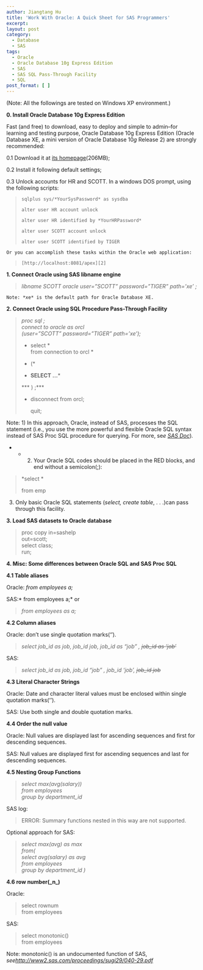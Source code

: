 ```yaml
---
author: Jiangtang Hu
title: 'Work With Oracle: A Quick Sheet for SAS Programmers'
excerpt:
layout: post
category:
  - Database
  - SAS
tags:
  - Oracle
  - Oracle Database 10g Express Edition
  - SAS
  - SAS SQL Pass-Through Facility
  - SQL
post_format: [ ]
---
```

(Note: All the followings are tested on Windows XP environment.)

**0. Install Oracle Database 10g Express Edition**

Fast (and free) to download, easy to deploy and simple to admin–for learning and testing purpose, Oracle Database 10g Express Edition (Oracle Database XE, a mini version of Oracle Database 10*g* Release 2) are strongly recommended:

0.1 Download it at [its homepage][1](206MB);

0.2 Install it following default settings;

0.3 Unlock accounts for HR and SCOTT. In a windows DOS prompt, using the following scripts: 

>     sqlplus sys/*YourSysPassword* as sysdba
> 
>     alter user HR account unlock
> 
>     alter user HR identified by *YourHRPassword*
> 
>     alter user SCOTT account unlock
> 
>     alter user SCOTT identified by TIGER

    Or you can accomplish these tasks within the Oracle web application:

>     [http://localhost:8081/apex][2]

**1. Connect Oracle using SAS libname engine**

> *libname SCOTT oracle user=”SCOTT” password=”TIGER” path=’xe’ ;*

    Note: *xe* is the default path for Oracle Database XE.

**2. Connect Oracle using SQL Procedure Pass-Through Facility**

> *proc sql ;  
> connect to oracle as orcl   
> (user=”SCOTT” password=”TIGER” path=’xe’);*
> 
> * select *   
> from connection to orcl *
> 
> * (*
> 
> * **SELECT …***
> 
> *** ) ;***
> 
> * disconnect from orcl;</p> 
> quit;</em></blockquote> 
> 
> Note: 1) In this approach, Oracle, instead of SAS, processes the SQL statement (i.e., you use the more powerful and flexible Oracle SQL syntax instead of SAS Proc SQL procedure for querying. For more, se*e [SAS Doc][3]*)*.*
> 
> * * 2) Your Oracle SQL codes should be placed in the RED blocks, and end without a semicolon(;):
> 
> > *select *</p> 
> > from emp</em></blockquote> 
> > 
> > 3) Only basic Oracle SQL statements (*select, create table*, . . .)can pass through this facility.
> > 
> > **3. Load SAS datasets to Oracle database**
> > 
> > > proc copy in=sashelp  
> > > out=scott;  
> > > select class;  
> > > run;
> > 
> > **4. Misc: Some differences between Oracle SQL and SAS Proc SQL**
> > 
> > **4.1 Table aliases**
> > 
> > Oracle: *from employees a;*
> > 
> > SAS:* from employees a;* or
> > 
> > > *from employees as a;*
> > 
> > **4.2 Column aliases**
> > 
> > Oracle: don’t use single quotation marks(‘’).
> > 
> > > *select job_id as job, job_id job, job_id as “job” , <strike>job_id as ‘job’</strike>*
> > 
> > SAS:
> > 
> > > *select job_id as job, job_id “job” , job_id ‘job’, <strike>job_id job</strike>*
> > 
> > **4.3 Literal Character Strings**
> > 
> > Oracle: Date and character literal values must be enclosed within single quotation marks(‘’).
> > 
> > SAS: Use both single and double quotation marks.
> > 
> > **4.4 Order the null value**
> > 
> > Oracle: Null values are displayed last for ascending sequences and first for descending sequences.
> > 
> > SAS: Null values are displayed first for ascending sequences and last for descending sequences.
> > 
> > **4.5 Nesting Group Functions**
> > 
> > > *select max(avg(salary))  
> > > from employees  
> > > group by department_id*
> > 
> > SAS log:
> > 
> > > ERROR: Summary functions nested in this way are not supported.
> > 
> > Optional approach for SAS:  
> > > *select max(avg) as max  
> > > from(  
> > > select avg(salary) as avg  
> > > from employees  
> > > group by department_id )*
> > 
> > **4.6 row number(\_n\_)**
> > 
> > Oracle:
> > 
> > > select rownum  
> > > from employees
> > 
> > SAS:
> > 
> > > select monotonic()  
> > > from employees
> > 
> > Note: monotonic() is an undocumented function of SAS, *see<http://www2.sas.com/proceedings/sugi29/040-29.pdf>*

 [1]: http://www.oracle.com/technology/software/products/database/xe/index.html
 [2]: http://localhost:8081/apex "http://localhost:8081/apex"
 [3]: http://support.sas.com/documentation/cdl/en/lrcon/61722/HTML/default/a001044413.htm